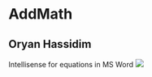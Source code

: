 # AddMath
## Oryan Hassidim
Intellisense for equations in MS Word
![](https://github.com/Oryan-Hassidim/AddMath/blob/master/Media/AddMathAddIn.gif)
